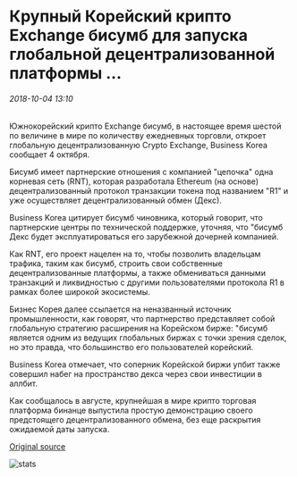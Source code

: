 # Крупный Корейский крипто Exchange бисумб для запуска глобальной децентрализованной платформы ...

###### 2018-10-04 13:10

Южнокорейский крипто Exchange бисумб, в настоящее время шестой по величине в мире по количеству ежедневных торговли, откроет глобальную децентрализованную Crypto Exchange, Business Korea сообщает 4 октября.

Бисумб имеет партнерские отношения с компанией "цепочка" одна корневая сеть (RNT), которая разработала Ethereum (на основе) децентрализованный протокол транзакции токена под названием "R1" и уже осуществляет децентрализованный обмен (Декс).

Business Korea цитирует бисумб чиновника, который говорит, что партнерские центры по технической поддержке, уточняя, что "бисумб Декс будет эксплуатироваться его зарубежной дочерней компанией.

Как RNT, его проект нацелен на то, чтобы позволить владельцам трафика, таким как бисумб, строить свои собственные децентрализованные платформы, а также обмениваться данными транзакций и ликвидностью с другими пользователями протокола R1 в рамках более широкой экосистемы.

Бизнес Корея далее ссылается на неназванный источник промышленности, как говорят, что партнерство представляет собой глобальную стратегию расширения на Корейском бирже: "бисумб является одним из ведущих глобальных биржах с точки зрения сделок, но это правда, что большинство его пользователей корейский.

Business Korea отмечает, что соперник Корейской биржи упбит также совершил набег на пространство декса через свои инвестиции в аллбит.

Как сообщалось в августе, крупнейшая в мире крипто торговая платформа бинанце выпустила простую демонстрацию своего предстоящего децентрализованного обмена, без еще раскрытия ожидаемой даты запуска.

[Original source](https://cointelegraph.com/news/major-korean-crypto-exchange-bithumb-to-launch-global-decentralized-platform)

![stats](https://c.statcounter.com/11760860/0/a89fa40b/1/ "stats")